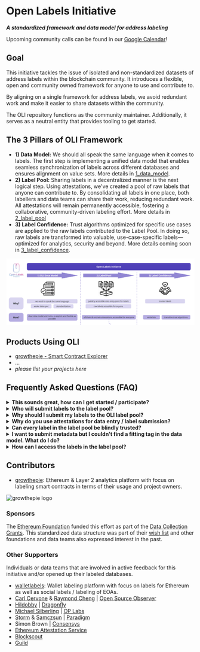 # Open Labels Initiative
***A standardized framework and data model for address labeling***

Upcoming community calls can be found in our [Google Calendar](https://calendar.google.com/calendar/u/3?cid=MmQ0MzYxNzQ3ZGFiY2M3ZDJkZjk0NjZiYmY3MmNmZDUwZTNjMjE2OTQ4YzgyNmI4OTBmYjYyN2VmNGRjNjQ4OEBncm91cC5jYWxlbmRhci5nb29nbGUuY29t)!

## Goal
This initiative tackles the issue of isolated and non-standardized datasets of address labels within the blockchain community. It introduces a flexible, open and community owned framework for anyone to use and contribute to. 

By aligning on a single framework for address labels, we avoid redundant work and make it easier to share datasets within the community.

The OLI repository functions as the community maintainer. Additionally, it serves as a neutral entity that provides tooling to get started.

## The 3 Pillars of OLI Framework
  - **1) Data Model:** We should all speak the same language when it comes to labels. The first step is implementing a unified data model that enables seamless synchronization of labels across different databases and ensures alignment on value sets. More details in [1_data_model](/1_data_model/README.md).
  - **2) Label Pool:** Sharing labels in a decentralized manner is the next logical step. Using attestations, we've created a pool of raw labels that anyone can contribute to. By consolidating all labels in one place, both labellers and data teams can share their work, reducing redundant work. All attestations will remain permanently accessible, fostering a collaborative, community-driven labeling effort. More details in [2_label_pool](/2_label_pool/README.md)
  - **3) Label Confidence:** Trust algorithms optimized for specific use cases are applied to the raw labels contributed to the Label Pool. In doing so, raw labels are transformed into valuable, use-case-specific labels—optimized for analytics, security and beyond. More details coming soon in [3_label_confidence](/3_label_confidence/README.md).

![OLI pillars](src/images/oli_pillars.png)

## Products Using OLI
- [growthepie - Smart Contract Explorer](https://labels.growthepie.xyz/)
- ...
- *please list your projects here*


## Frequently Asked Questions (FAQ)

<details>
  <summary><strong>This sounds great, how can I get started / participate?</strong></summary>

  Awesome to hear! You can join our [monthly OLI calls](https://calendar.google.com/calendar/u/3?cid=MmQ0MzYxNzQ3ZGFiY2M3ZDJkZjk0NjZiYmY3MmNmZDUwZTNjMjE2OTQ4YzgyNmI4OTBmYjYyN2VmNGRjNjQ4OEBncm91cC5jYWxlbmRhci5nb29nbGUuY29t) if you want to be up-to-date with anything that is currently happening. You can also start submitting labels, either via our Frontend (WIP) or by using some of our [bulk_attesting scripts](2_label_pool/bulk_attesting/). If you are just interested in reading labels from the label pool you can retrieve them via the GraphQL endpoints (WIP).

</details>

<details>
  <summary><strong>Who will submit labels to the label pool?</strong></summary>

  We identified 3 core user types as label submitters. They mostly differ in terms of label volume that they submit.

| Submitter                | Volume        | Description | Entry method
  |------------------------|--------------------|-------------|------------
  | **High-volume labelers** | High (1000+)       | Data teams & indexing companies that have automated and highly optimized scripts running to label a high number of smart contracts. | Automated via data-pipelines |
  | **Casual labelers**      | Medium (5-1000)    | Individuals who have a set of labels they want to submit. Could be analysts collecting labels manually or dApp teams that deployed multiple contracts and want to share metadata. | CSV/JSON upload |
  | **Single labelers**      | Low (1-5)         | Individuals submitting a very small amount of labels, usually smart contract deployers who want to make metadata on their smart contract available. | Frontend with dropdowns |

</details>

<details>
  <summary><strong>Why should I submit my labels to the OLI label pool?</strong></summary>

  This is a public and open initiative that tries to break up data silos and help anyone out there with better, higher-quality labels. The more people contribute, the higher the quality of labels, and the more can be done with them.

  OLI itself won't sponsor any participants, BUT we want to make it as transparent as possible how many labels were contributed by different teams/individuals. This can be a qualifying factor in public goods funding rounds like Gitcoin, Optimism Retro Funding, Octant, and many more.

</details>

<details>
  <summary><strong>Why do you use attestations for data entry / label submission?</strong></summary>

  Attestations are a great tool to standardize data entry and at the same time also cryptographically proof who submitted this datapoint. This allows us (or anyone really) to build cool trust algorithms on top of these attestations in order to increase the confidence in the submitted labels.

</details>

<details>
  <summary><strong>Can every label in the label pool be blindly trusted?</strong></summary>

  No, these are raw labels without any further trust layer applied to them. A simple first trust layer is to only trust labels submitted by known entities (whitelist). Since every label is tied to an attestation, this is easily possible. In the future we will also work on trust algorithms for specific use-cases.

</details>

<details>
  <summary><strong>I want to submit metadata but I couldn't find a fitting tag in the data model. What do I do?</strong></summary>

  Great! Just open a PR to our tag_definitions.yml file in this repo and explain why this tag should be added to OLI. We will periodically review all new tags and add them to the schema.

</details>

<details>
  <summary><strong>How can I access the labels in the label pool?</strong></summary>

  A little bit of a WIP but the Ethereum Attestation Service has great GraphQL endpoints available. In the future we will also have public datasets availabe on BigQuery.

</details>

## Contributors
- [growthepie](https://www.growthepie.xyz/): Ethereum & Layer 2 analytics platform with focus on labeling smart contracts in terms of their usage and project owners.

<img src="https://i.ibb.co/54W8j8K/Group-165.png" alt="growthepie logo" width="300">

### Sponsors

The [Ethereum Foundation](https://ethereum.foundation/) funded this effort as part of the [Data Collection Grants](https://esp.ethereum.foundation/data-collection-grants). This standardized data structure was part of their [wish list](https://notes.ethereum.org/@drigolvc/DataCollectionWishlist) and other foundations and data teams also expressed interest in the past.

### Other Supporters
Individuals or data teams that are involved in active feedback for this initiative and/or opened up their labeled databases.

- [walletlabels](https://www.walletlabels.xyz/): Wallet labeling platform with focus on labels for Ethereum as well as social labels / labeling of EOAs.
- [Carl Cervone](https://github.com/ccerv1) & [Raymond Cheng](https://github.com/ryscheng) | [Open Source Observer](https://github.com/opensource-observer)
- [Hildobby](https://x.com/hildobby_) | [Dragonfly](https://x.com/dragonfly_xyz)
- [Michael Silberling](https://github.com/MSilb7) | [OP Labs](https://www.oplabs.co/)
- [Storm](https://github.com/sslivkoff) & [Samczsun](https://github.com/samczsun/) | [Paradigm](https://www.paradigm.xyz/)
- Simon Brown | [Consensys](https://consensys.io/)
- [Ethereum Attestation Service](https://attest.org/)
- [Blockscout](https://www.blockscout.com/)
- [Guild](https://guild.xyz/)
